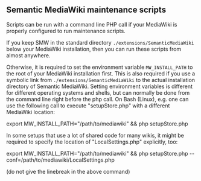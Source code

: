 ## Semantic MediaWiki maintenance scripts

Scripts can be run with a command line PHP call if your MediaWiki is
properly configured to run maintenance scripts.

If you keep SMW in the standard directory `./extensions/SemanticMediaWiki`
below your MediaWiki installation, then you can run these scripts from
almost anywhere.

Otherwise, it is required to set the environment variable `MW_INSTALL_PATH`
to the root of your MediaWiki installation first. This is also required if
you use a symbolic link from `./extensions/SemanticMediaWiki` to the actual
installation directory of Semantic MediaWiki. Setting environment variables
is different for different operating systems and shells, but can normally be
done from the command line right before the php call. On Bash (Linux), e.g.
one can use the following call to execute "setupStore.php" with a different
MediaWiki location:

  export MW_INSTALL_PATH="/path/to/mediawiki" && php setupStore.php

In some setups that use a lot of shared code for many wikis, it might be
required to specify the location of "LocalSettings.php" explicitly, too:

  export MW_INSTALL_PATH="/path/to/mediawiki" &&
  php setupStore.php --conf=/path/to/mediawiki/LocalSettings.php

(do not give the linebreak in the above command)
